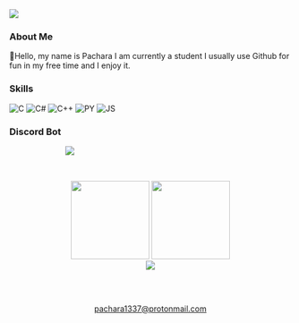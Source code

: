 <img src="https://komarev.com/ghpvc/?username=pachara1337&&style=flat-square" align="center" /> 

 


<h3>About Me</h3>
👋Hello, my name is Pachara I am currently a student I usually use Github for fun in my free time and I enjoy it.



<h3>Skills</h3>

  ![C](https://img.shields.io/badge/C-00599C?style=for-the-badge&logo=c&logoColor=white)
  ![C#](https://img.shields.io/badge/C%23-00599C?style=for-the-badge&logo=c-sharp&logoColor=white)
  ![C++](https://img.shields.io/badge/C%2B%2B-00599C?style=for-the-badge&logo=c%2B%2B&logoColor=white)
  ![PY](https://img.shields.io/badge/Python-3776AB?style=for-the-badge&logo=python&logoColor=white)
  ![JS](https://img.shields.io/badge/JavaScript-F7DF1E?style=for-the-badge&logo=javascript&logoColor=black)

<h3>Discord Bot</h3>

<a href="[https://discord.com/oauth2/authorize?client_id=1007944377500450847&permissions=8&scope=bot](https://discord.com/oauth2/authorize?client_id=1056565893368389632&permissions=277083450689&scope=bot%20applications.commands)" target="_blank" rel="noreferrer" style="margin-left: 100px"> 
  <img src="https://img.shields.io/badge/Discord-7289DA?style=for-the-badge&logo=discord&logoColor=white"/> 
</a>





  <h2></h2>
  <br/>

<div align="center">
<img height="140em" src="https://github-readme-stats.vercel.app/api?username=pachara1337&theme=tokyonight&show_icons=true&count_private=true&hide_border=true" />
<img height="140em"  src="https://github-readme-stats.vercel.app/api/top-langs/?username=pachara1337&theme=tokyonight&layout=compact&hide_border=true" />
</div>  




<div align="center">
<img src="https://activity-graph.herokuapp.com/graph?username=pachara1337&bg_color=0D1117&color=00ffe5&line=f200ff&point=FFFFFF&hide_border=true" />

<h2></h2>
<br/>

<div align="center">
 
pachara1337@protonmail.com 

</div>





 


  






